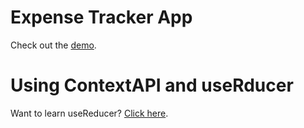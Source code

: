 # Expense Tracker App

Check out the <a href="http://expense-tracker.abdalshakir.surge.sh/">demo</a>.

# Using ContextAPI and useRducer

Want to learn useReducer? <a href="https://flaviocopes.com/react-hook-usereducer/?fbclid=IwAR13sqi4KPqoJlQioJXPZNJs-x0nsppjzulG3NAYeirDftaCv-pJ-OAGdOQ">Click here</a>.
